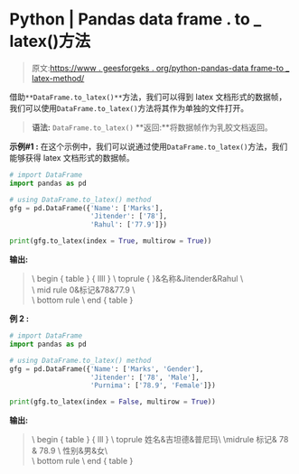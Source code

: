 # Python | Pandas data frame . to _ latex()方法

> 原文:[https://www . geesforgeks . org/python-pandas-data frame-to _ latex-method/](https://www.geeksforgeeks.org/python-pandas-dataframe-to_latex-method/)

借助`**DataFrame.to_latex()**`方法，我们可以得到 latex 文档形式的数据帧，我们可以使用`DataFrame.to_latex()`方法将其作为单独的文件打开。

> **语法:** `DataFrame.to_latex()`
> **返回:**将数据帧作为乳胶文档返回。

**示例#1 :**
在这个示例中，我们可以说通过使用`DataFrame.to_latex()`方法，我们能够获得 latex 文档形式的数据帧。

```py
# import DataFrame
import pandas as pd

# using DataFrame.to_latex() method
gfg = pd.DataFrame({'Name': ['Marks'], 
                    'Jitender': ['78'],
                    'Rahul': ['77.9']})

print(gfg.to_latex(index = True, multirow = True))
```

**输出:**

> \ begin { table } { llll }
> \ toprule
> { }&名称&Jitender&Rahul \ \
> \ mid rule
> 0&标记&78&77.9 \ \
> \ bottom rule
> \ end { table }

**例 2 :**

```py
# import DataFrame
import pandas as pd

# using DataFrame.to_latex() method
gfg = pd.DataFrame({'Name': ['Marks', 'Gender'],
                    'Jitender': ['78', 'Male'], 
                    'Purnima': ['78.9', 'Female']})

print(gfg.to_latex(index = False, multirow = True))
```

**输出:**

> \ begin { table } { lll }
> \ toprule
> 姓名&吉坦德&普尼玛\\
> \midrule
> 标记& 78 & 78.9 \\
> 性别&男&女\ \
> \ bottom rule
> \ end { table }